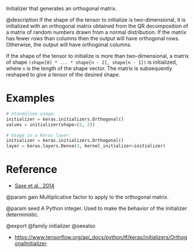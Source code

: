 Initializer that generates an orthogonal matrix.

@description
If the shape of the tensor to initialize is two-dimensional, it is
initialized with an orthogonal matrix obtained from the QR decomposition of
a matrix of random numbers drawn from a normal distribution. If the matrix
has fewer rows than columns then the output will have orthogonal rows.
Otherwise, the output will have orthogonal columns.

If the shape of the tensor to initialize is more than two-dimensional,
a matrix of shape `(shape[0] * ... * shape[n - 2], shape[n - 1])`
is initialized, where `n` is the length of the shape vector.
The matrix is subsequently reshaped to give a tensor of the desired shape.

# Examples
```python
# Standalone usage:
initializer = keras.initializers.Orthogonal()
values = initializer(shape=(2, 2))
```

```python
# Usage in a Keras layer:
initializer = keras.initializers.Orthogonal()
layer = keras.layers.Dense(3, kernel_initializer=initializer)
```

# Reference
- [Saxe et al., 2014](https://openreview.net/forum?id=_wzZwKpTDF_9C)

@param gain
Multiplicative factor to apply to the orthogonal matrix.

@param seed
A Python integer. Used to make the behavior of the initializer
deterministic.

@export
@family initializer
@seealso
+ <https://www.tensorflow.org/api_docs/python/tf/keras/initializers/OrthogonalInitializer>
